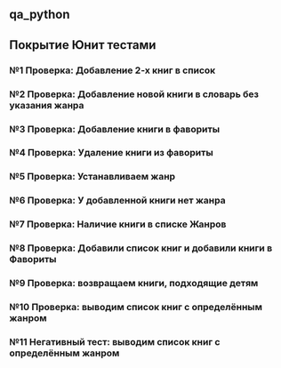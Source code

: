 ## qa_python

## Покрытие Юнит тестами

### №1 Проверка: Добавление 2-х книг в список

### №2 Проверка: Добавление новой книги в словарь без указания жанра

### №3 Проверка: Добавление книги в фавориты

### №4 Проверка: Удаление книги из фавориты

### №5 Проверка: Устанавливаем жанр

### №6 Проверка: У добавленной книги нет жанра

### №7 Проверка: Наличие книги в списке Жанров

### №8 Проверка: Добавили список книг и добавили книги в Фавориты

### №9 Проверка: возвращаем книги, подходящие детям

### №10 Проверка: выводим список книг с определённым жанром

### №11 Негативный тест: выводим список книг с определённым жанром
